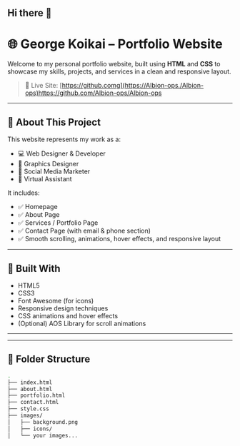 ## Hi there 👋

# 🌐 George Koikai – Portfolio Website

Welcome to my personal portfolio website, built using **HTML** and **CSS** to showcase my skills, projects, and services in a clean and responsive layout.

> 🔗 Live Site: [https://github.comg](https://Albion-ops./Albion-ops)https://github.com/Albion-ops/Albion-ops

---

## 📁 About This Project

This website represents my work as a:
- 💻 Web Designer & Developer
- 🎨 Graphics Designer
- 📱 Social Media Marketer
- 🧠 Virtual Assistant

It includes:
- ✅ Homepage
- ✅ About Page
- ✅ Services / Portfolio Page
- ✅ Contact Page (with email & phone section)
- ✅ Smooth scrolling, animations, hover effects, and responsive layout

---

## 🔧 Built With

- HTML5
- CSS3
- Font Awesome (for icons)
- Responsive design techniques
- CSS animations and hover effects
- (Optional) AOS Library for scroll animations

---

---

## 🧩 Folder Structure

```bash
.
├── index.html
├── about.html
├── portfolio.html
├── contact.html
├── style.css
├── images/
│   ├── background.png
│   ├── icons/
│   └── your images...

